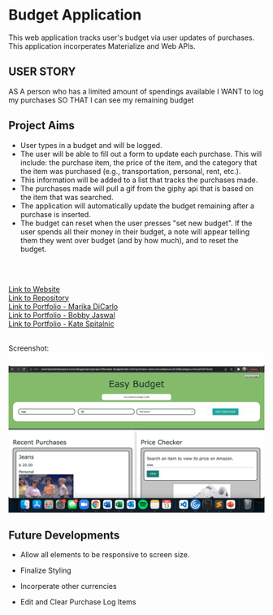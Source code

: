 # Budget Application
This web application tracks user's budget via user updates of purchases. This application incorperates Materialize and Web APIs. 

## USER STORY  
AS A person who has a limited amount of spendings available
I WANT to log my purchases
SO THAT I can see my remaining budget

## Project Aims 
* User types in a budget and will be logged. 
* The user will be able to fill out a form to update each purchase. This will include: the purchase item, the price of the item, and the category that the item was purchased (e.g., transportation, personal, rent, etc.).
* This information will be added to a list that tracks the purchases made. 
* The purchases made will pull a gif from the giphy api that is based on the item that was searched. 
* The application will automatically update the budget remaining after a purchase is inserted. 
* The budget can reset when the user presses "set new budget". If the user spends all their money in their budget, a note will appear telling them they went over budget (and by how much), and to reset the budget. 



<br>
<br>


<a href="https://jaswal1p.github.io/Recepie-Budget/">Link to Website </a>
<br>
<a href="https://github.com/Jaswal1p/Recepie-Budget">Link to Repository </a>
<br>
<a href="https://github.com/marikadicarlo/Portfolio">Link to Portfolio - Marika DiCarlo</a>
<br>
<a href="https://jaswal1p.github.io/cautious-radiology-prog-jaswal1p/">Link to Portfolio - Bobby Jaswal</a>
<br>
<a href="https://kspitalnic.github.io/portfoliochallenge/">Link to Portfolio - Kate Spitalnic</a>
<br>
<br>

Screenshot: <img src="./assets/images/ss.png"> 



## Future Developments 
* Allow all elements to be responsive to screen size. 
* Finalize Styling 

* Incorperate other currencies 
* Edit and Clear Purchase Log Items 